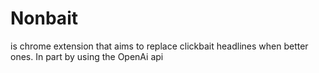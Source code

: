 # Nonbait

is chrome extension that aims to replace clickbait headlines when better ones. In part by using the OpenAi api
